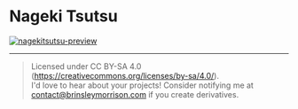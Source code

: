 # Nageki Tsutsu
[![nagekitsutsu-preview](https://user-images.githubusercontent.com/36922985/191586356-64a30139-92b7-4c33-a454-e6da59bcabd9.png)](/Nageki-Tsutsu.pdf)


---
> Licensed under CC BY-SA 4.0 (https://creativecommons.org/licenses/by-sa/4.0/).  
> I'd love to hear about your projects! Consider notifying me at 
> contact@brinsleymorrison.com if you create derivatives.
